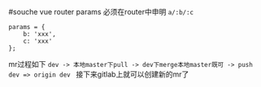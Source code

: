 #souche vue router
params 必须在router中申明
`a/:b/:c`
```
params = {
    b: 'xxx',
    c: 'xxx'
};
```
mr过程如下
`dev -> 本地master下pull -> dev下merge本地master既可 -> push dev => origin dev `
接下来gitlab上就可以创建新的mr了


